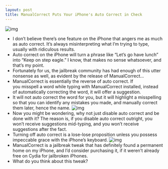 ```yaml
---
layout: post
title: ManualCorrect Puts Your iPhone's Auto Correct in Check
---
```

![img](http://media.idownloadblog.com/wp-content/uploads/2011/02/ManualCorrect-01-e1297661703903.png)
* I don’t believe there’s one feature on the iPhone that angers me as much as auto correct. It’s always misinterpreting what I’m trying to type, usually with ridiculous results.
* Auto correct on the iPhone will turn a phrase like “Let’s go have lunch” into “Keep on step eagle.” I know, that makes no sense whatsoever, and that’s my point.
* Fortunately for us, the jailbreak community has had enough of this utter nonsense as well, as evident by the release of ManualCorrect…
* ManualCorrect is essentially the reverse of auto correct. If you misspell a word while typing with ManualCorrect installed, instead of automatically correcting the word, it will offer a suggestion.
* It will not auto correct the word for you, but it will highlight a misspelling so that you can identify any mistakes you made, and manually correct them later, hence the name.
![img](http://media.idownloadblog.com/wp-content/uploads/2011/02/ManualCorrect-04.png)
* Now you might be wondering, why not just disable auto correct and be done with it? The reason is, if you disable auto correct outright, you won’t receive suggestions mid-typing, and you won’t receive suggestions after the fact.
* Turning off auto correct is a lose-lose proposition unless you possess impeccable grace with the iPhone’s keyboard.
![img](http://media.idownloadblog.com/wp-content/uploads/2011/02/ManualCorrect-03.png)
* ManualCorrect is a jailbreak tweak that has definitely found a permanent home on my iPhone, and I’d consider purchasing it, if it weren’t already free on Cydia for jailbroken iPhones.
* What do you think about this tweak?

